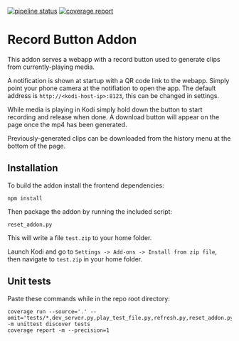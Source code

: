 [![pipeline status](https://gitlab.com/jamedeus/kodi_record_button/badges/master/pipeline.svg)](https://gitlab.com/jamedeus/kodi_record_button/-/commits/master)
[![coverage report](https://gitlab.com/jamedeus/kodi_record_button/badges/master/coverage.svg)](https://gitlab.com/jamedeus/kodi_record_button/-/commits/master)

# Record Button Addon

This addon serves a webapp with a record button used to generate clips from currently-playing media.

A notification is shown at startup with a QR code link to the webapp. Simply point your phone camera at the notifiation to open the app. The default address is `http://<kodi-host-ip>:8123`, this can be changed in settings.

While media is playing in Kodi simply hold down the button to start recording and release when done. A download button will appear on the page once the mp4 has been generated.

Previously-generated clips can be downloaded from the history menu at the bottom of the page.

## Installation

To build the addon install the frontend dependencies:
```
npm install
```

Then package the addon by running the included script:
```
reset_addon.py
```

This will write a file `test.zip` to your home folder.

Launch Kodi and go to `Settings -> Add-ons -> Install from zip file`, then navigate to `test.zip` in your home folder.

## Unit tests

Paste these commands while in the repo root directory:
```
coverage run --source='.' --omit='tests/*,dev_server.py,play_test_file.py,refresh.py,reset_addon.py' -m unittest discover tests
coverage report -m --precision=1
```
